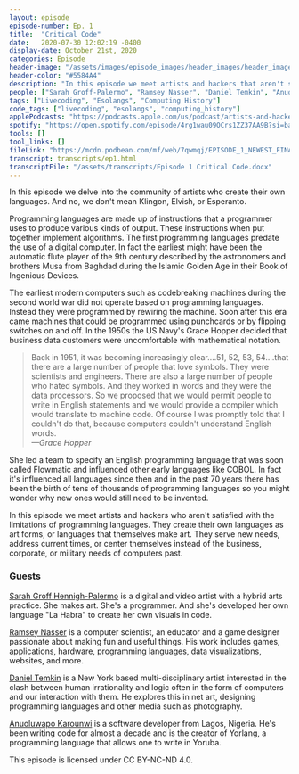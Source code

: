 ```yaml
---
layout: episode
episode-number: Ep. 1
title:  "Critical Code"
date:   2020-07-30 12:02:19 -0400
display-date: October 21st, 2020
categories: Episode
header-image: "/assets/images/episode_images/header_images/header_image4.png"
header-color: "#5584A4"
description: "In this episode we meet artists and hackers that aren't satisfied with the limitations of programming languages. Our guests are Sarah Groff Hennigh-Palermo, Ramsey Nasser, Daniel Temkin, and Anuoluwapo Karounwi."
people: ["Sarah Groff-Palermo", "Ramsey Nasser", "Daniel Temkin", "Anuoluwapo Karounwi"]
tags: ["Livecoding", "Esolangs", "Computing History"]
code_tags: ["livecoding", "esolangs", "computing_history"]
applePodcasts: "https://podcasts.apple.com/us/podcast/artists-and-hackers/id1536778522?i=1000495545989"
spotify: "https://open.spotify.com/episode/4rg1wau09OCrs1ZZ37AA9B?si=ba01374a6a824feb"
tools: []
tool_links: []
fileLink: "https://mcdn.podbean.com/mf/web/7qwmqj/EPISODE_1_NEWEST_FINAL6cr3e.mp3"
transcript: transcripts/ep1.html
transcriptFile: "/assets/transcripts/Episode 1 Critical Code.docx"
---
```


In this episode we delve into the community of artists who create their own languages. And no, we don't mean Klingon, Elvish, or Esperanto.

Programming languages are made up of instructions that a programmer uses to produce various kinds of output. These instructions when put together implement algorithms. The first programming languages predate the use of a digital computer. In fact the earliest might have been the automatic flute player of the 9th century described by the astronomers and brothers Musa from Baghdad during the Islamic Golden Age in their Book of Ingenious Devices.

The earliest modern computers such as codebreaking machines during the second world war did not operate based on programming languages. Instead they were programmed by rewiring the machine. Soon after this era came machines that could be programmed using punchcards or by flipping switches on and off. In the 1950s the US Navy's Grace Hopper decided that business data customers were uncomfortable with mathematical notation.

> Back in 1951, it was becoming increasingly clear....51, 52, 53, 54....that there are a large number of people that love symbols. They were scientists and engineers. There are also a large number of people who hated symbols. And they worked in words and they were the data processors. So we proposed that we would permit people to write in English statements and we would provide a compiler which would translate to machine code. Of course I was promptly told that I couldn't do that, because computers couldn't understand English words. <br> *—Grace Hopper*

She led a team to specify an English programming language that was soon called Flowmatic and influenced other early languages like COBOL. In fact it's influenced all languages since then and in the past 70 years there has been the birth of tens of thousands of programming languages so you might wonder why new ones would still need to be invented.

In this episode we meet artists and hackers who aren't satisfied with the limitations of programming languages. They create their own languages as art forms, or languages that themselves make art. They serve new needs, address current times, or center themselves instead of the business, corporate, or military needs of computers past.

### Guests

<a href="http://sarahghp.com" class="nameTag">Sarah Groff Hennigh-Palermo</a> is a digital and video artist with a hybrid arts practice. She makes art. She's a programmer. And she's developed her own language "La Habra" to create her own visuals in code.

<a href="https://nas.sr/" class="nameTag">Ramsey Nasser</a> is a computer scientist, an educator and a game designer passionate about making fun and useful things. His work includes games, applications, hardware, programming languages, data visualizations, websites, and more.

<a href="http://danieltemkin.com/" class="nameTag">Daniel Temkin</a> is a New York based multi-disciplinary artist interested in the clash between human irrationality and logic often in the form of computers and our interaction with them. He explores this in net art, designing programming languages and other media such as photography.

<a href="https://github.com/anoniscoding/" class="nameTag">Anuoluwapo Karounwi</a> is a software developer from Lagos, Nigeria. He's been writing code for almost a decade and is the creator of Yorlang, a programming language that allows one to write in Yoruba.

This episode is licensed under CC BY-NC-ND 4.0.
